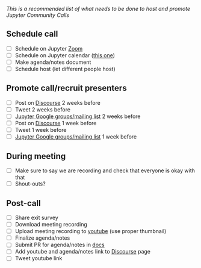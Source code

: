 *This is a recommended list of what needs to be done to host and promote Jupyter Community Calls*

## Schedule call
- [ ] Schedule on Jupyter [Zoom](https://zoom.us/my/jovyan?pwd=c0JZTHlNdS9Sek9vdzR3aTJ4SzFTQT09)
- [ ] Schedule on Jupyter calendar ([this one](https://jupyter.readthedocs.io/en/latest/community/content-community.html#jupyter-community-meetings))
- [ ] Make agenda/notes document
- [ ] Schedule host (let different people host)

## Promote call/recruit presenters
- [ ] Post on [Discourse](https://discourse.jupyter.org/t/jupyter-community-calls/668) 2 weeks before
- [ ] Tweet 2 weeks before
- [ ] [Jupyter Google groups/mailing list](https://groups.google.com/g/jupyter) 2 weeks before
- [ ] Post on [Discourse](https://discourse.jupyter.org/t/jupyter-community-calls/668) 1 week before
- [ ] Tweet 1 week before
- [ ] [Jupyter Google groups/mailing list](https://groups.google.com/g/jupyter) 1 week before

## During meeting
- [ ] Make sure to say we are recording and check that everyone is okay with that
- [ ] Shout-outs?

## Post-call
- [ ] Share exit survey
- [ ] Download meeting recording
- [ ] Upload meeting recording to [youtube](https://www.youtube.com/playlist?list=PLUrHeD2K9Cmkoamm4NjLmvXC4Y6E1o8SP) (use proper thumbnail)
- [ ] Finalize agenda/notes
- [ ] Submit PR for agenda/notes in [docs](https://jupyter.readthedocs.io/en/latest/community/community-call-notes/index.html)
- [ ] Add youtube and agenda/notes link to [Discourse](https://discourse.jupyter.org/t/jupyter-community-calls/668) page
- [ ] Tweet youtube link